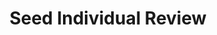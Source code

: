 ---
toc: true
comments: true
layout: post
title: Seed Individual Review
courses: { csp: {week: 25} }
type: hacks
---